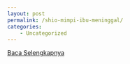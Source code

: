 ```yaml
---
layout: post
permalink: /shio-mimpi-ibu-meninggal/
categories:
    - Uncategorized
---
```


[Baca Selengkapnya](/04)